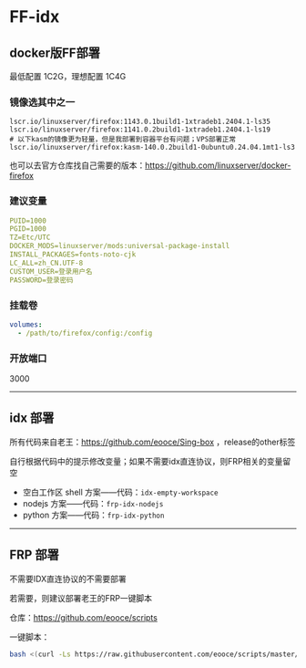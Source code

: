 # FF-idx

## docker版FF部署

最低配置 1C2G，理想配置 1C4G

### 镜像选其中之一

```shell
lscr.io/linuxserver/firefox:1143.0.1build1-1xtradeb1.2404.1-ls35
lscr.io/linuxserver/firefox:1141.0.2build1-1xtradeb1.2404.1-ls19
# 以下kasm的镜像更为轻量，但是我部署到容器平台有问题；VPS部署正常
lscr.io/linuxserver/firefox:kasm-140.0.2build1-0ubuntu0.24.04.1mt1-ls3
```

也可以去官方仓库找自己需要的版本：https://github.com/linuxserver/docker-firefox

### 建议变量

```yml
PUID=1000
PGID=1000
TZ=Etc/UTC
DOCKER_MODS=linuxserver/mods:universal-package-install
INSTALL_PACKAGES=fonts-noto-cjk
LC_ALL=zh_CN.UTF-8
CUSTOM_USER=登录用户名
PASSWORD=登录密码
```

### 挂载卷

```yml
volumes:
  - /path/to/firefox/config:/config
```

### 开放端口

3000

----

## idx 部署

所有代码来自老王：https://github.com/eooce/Sing-box ，release的other标签

自行根据代码中的提示修改变量；如果不需要idx直连协议，则FRP相关的变量留空

- 空白工作区 shell 方案——代码：`idx-empty-workspace`
- nodejs 方案——代码：`frp-idx-nodejs`
- python 方案——代码：`frp-idx-python`

----

## FRP 部署

不需要IDX直连协议的不需要部署

若需要，则建议部署老王的FRP一键脚本

仓库：https://github.com/eooce/scripts

一键脚本：

```bash
bash <(curl -Ls https://raw.githubusercontent.com/eooce/scripts/master/frp.sh)
```
